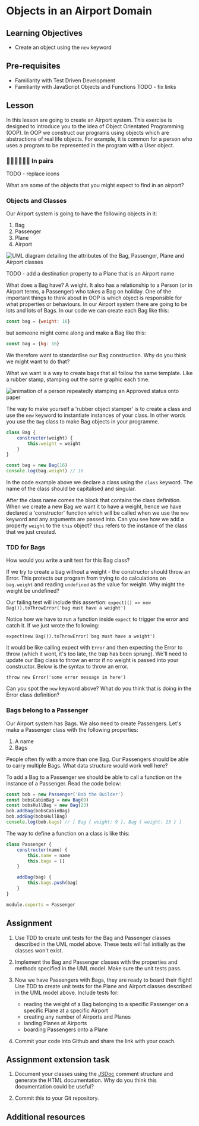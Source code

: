 # Objects in an Airport Domain

## Learning Objectives
* Create an object using the `new` keyword

## Pre-requisites
* Familiarity with Test Driven Development
* Familiarity with JavaScript Objects and Functions
TODO - fix links

## Lesson
In this lesson are going to create an Airport system. This exercise is designed to introduce you to the idea of Object Orientated Programming (OOP). In OOP we construct our programs using objects which are abstractions of real life objects. For example, it is common for a person who uses a program to be represented in the program with a User object.

### 👩🏾‍💻👨🏻‍💻 In pairs
TODO - replace icons

What are some of the objects that you might expect to find in an airport?

### Objects and Classes
Our Airport system is going to have the following objects in it:

1. Bag
2. Passenger
3. Plane
4. Airport

![UML diagram detailing the attributes of the Bag, Passenger, Plane and Airport classes](https://user-images.githubusercontent.com/1316724/104850737-c5da3100-58e8-11eb-9248-a41550978a76.png)

TODO - add a destination property to a Plane that is an Airport name

What does a Bag have? A weight. It also has a relationship to a Person (or in Airport terms, a Passenger) who takes a Bag on holiday. One of the important things to think about in OOP is which object is responsible for what properties or behaviours. In our Airport system there are going to be lots and lots of Bags. In our code we can create each Bag like this:

```javascript
const bag = {weight: 16}
```

but someone might come along and make a Bag like this:

```javascript
const bag = {kg: 16}
```

We therefore want to standardise our Bag construction. Why do you think we might want to do that? 

What we want is a way to create bags that all follow the same template. Like a rubber stamp, stamping out the same graphic each time.

![animation of a person repeatedly stamping an Approved status onto paper](https://media.giphy.com/media/LpGDCmF87M24T6Sn6p/giphy.gif)

The way to make yourself a 'rubber object stamper' is to create a class and use the `new` keyword to instantiate instances of your class. In other words you use the `Bag` class to make Bag objects in your programme.

```javascript
class Bag {
    constructor(weight) {
        this.weight = weight
    }
}

const bag = new Bag(16)
console.log(bag.weight) // 16
```
In the code example above we declare a class using the `class` keyword. The name of the class should be capitalised and singular. 

After the class name comes the block that contains the class definition. When we create a new Bag we want it to have a weight, hence we have declared a 'constructor' function which will be called when we use the `new` keyword and any arguments are passed into. Can you see how we add a property `weight` to the `this` object? `this` refers to the instance of the class that we just created.

### TDD for Bags

How would you write a unit test for this Bag class?

If we try to create a bag without a weight - the constructor should throw an Error. This protects our program from trying to do calculations on `bag.weight` and reading `undefined` as the value for weight. Why might the weight be undefined?

Our failing test will include this assertion:
 `expect(() => new Bag()).toThrowError('bag must have a weight')`

Notice how we have to run a function inside `expect` to trigger the error and catch it. If we just wrote the following:

`expect(new Bag()).toThrowError('bag must have a weight')`

it would be like calling expect with `Error` and then expecting the Error to throw (which it wont, it's too late, the trap has been sprung). We'll need to update our Bag class to throw an error if no weight is passed into your constructor. Below is the syntax to throw an error.

`throw new Error('some error message in here')`

Can you spot the `new` keyword above? What do you think that is doing in the Error class definition?

### Bags belong to a Passenger

Our Airport system has Bags. We also need to create Passengers. Let's make a Passenger class with the following properties:

1. A name
2. Bags

People often fly with a more than one Bag. Our Passengers should be able to carry multiple Bags. What data structure would work well here?

To add a Bag to a Passenger we should be able to call a function on the instance of a Passenger. Read the code below:

```javascript
const bob = new Passenger('Bob the Builder')
const bobsCabinBag = new Bag(9)
const bobsHullBag = new Bag(23)
bob.addBag(bobsCabinBag)
bob.addBag(bobsHullBag)
console.log(bob.bags) // [ Bag { weight: 9 }, Bag { weight: 23 } ]
```
The way to define a function on a class is like this:
```javascript
class Passenger {
    constructor(name) {
        this.name = name
        this.bags = []
    }

    addBag(bag) {
        this.bags.push(bag)
    }
}

module.exports = Passenger
```

## Assignment
  1. Use TDD to create unit tests for the Bag and Passenger classes described in the UML model above. These tests will fail initially as the classes won't exist.

  1. Implement the Bag and Passenger classes with the properties and methods specified in the UML model. Make sure the unit tests pass.

  1. Now we have Passengers with Bags, they are ready to board their flight! Use TDD to create unit tests for the Plane and Airport classes described in the UML model above. Include tests for:
     * reading the weight of a Bag belonging to a specific Passenger on a specific Plane at a specific Airport
     * creating any number of Airports and Planes
     * landing Planes at Airports
     * boarding Passengers onto a Plane

  1. Commit your code into Github and share the link with your coach.

## Assignment extension task
  1. Document your classes using the [JSDoc](https://jsdoc.app/) comment structure and generate the HTML documentation. Why do you think this documentation could be useful?

  1. Commit this to your Git repository.

## Additional resources

